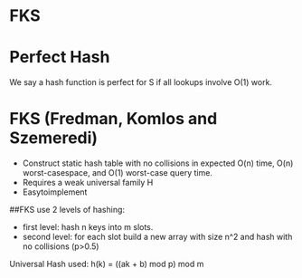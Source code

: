 FKS
===

# Perfect Hash
We say a hash function is perfect for S if all lookups involve O(1) work.

# FKS (Fredman, Komlos and Szemeredi)
* Construct static hash table with no collisions in expected O(n) time,
O(n) worst-casespace, and O(1) worst-case query time.
* Requires a weak universal family H
* Easytoimplement

##FKS use 2 levels of hashing:
* first level: hash n keys into m slots.
* second level: for each slot build a new array with size n^2 and hash with no collisions (p>0.5)

Universal Hash used:
h(k) = ((ak + b) mod p) mod m